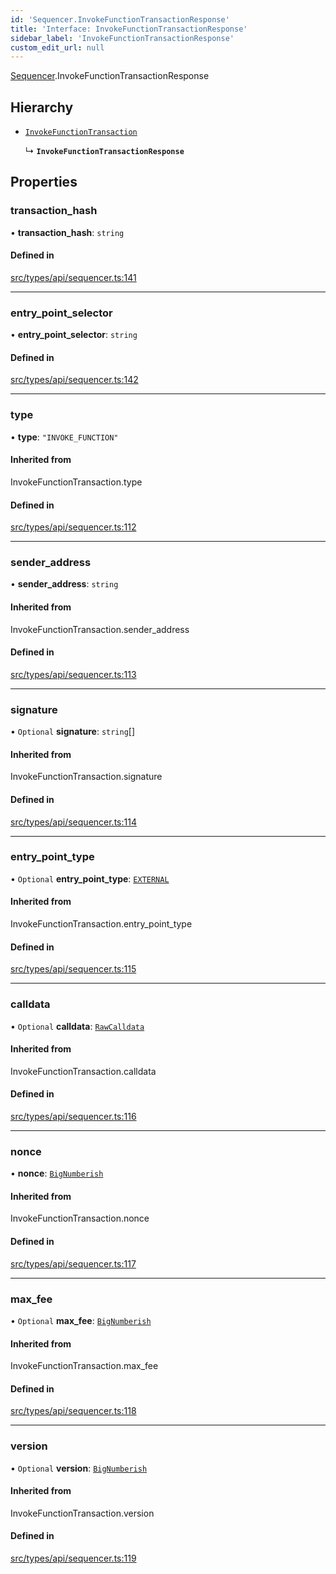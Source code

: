 ```yaml
---
id: 'Sequencer.InvokeFunctionTransactionResponse'
title: 'Interface: InvokeFunctionTransactionResponse'
sidebar_label: 'InvokeFunctionTransactionResponse'
custom_edit_url: null
---
```


[Sequencer](../namespaces/Sequencer.md).InvokeFunctionTransactionResponse

## Hierarchy

- [`InvokeFunctionTransaction`](../namespaces/Sequencer.md#invokefunctiontransaction)

  ↳ **`InvokeFunctionTransactionResponse`**

## Properties

### transaction_hash

• **transaction_hash**: `string`

#### Defined in

[src/types/api/sequencer.ts:141](https://github.com/notV4l/starknet.js/blob/47ca727/src/types/api/sequencer.ts#L141)

---

### entry_point_selector

• **entry_point_selector**: `string`

#### Defined in

[src/types/api/sequencer.ts:142](https://github.com/notV4l/starknet.js/blob/47ca727/src/types/api/sequencer.ts#L142)

---

### type

• **type**: `"INVOKE_FUNCTION"`

#### Inherited from

InvokeFunctionTransaction.type

#### Defined in

[src/types/api/sequencer.ts:112](https://github.com/notV4l/starknet.js/blob/47ca727/src/types/api/sequencer.ts#L112)

---

### sender_address

• **sender_address**: `string`

#### Inherited from

InvokeFunctionTransaction.sender_address

#### Defined in

[src/types/api/sequencer.ts:113](https://github.com/notV4l/starknet.js/blob/47ca727/src/types/api/sequencer.ts#L113)

---

### signature

• `Optional` **signature**: `string`[]

#### Inherited from

InvokeFunctionTransaction.signature

#### Defined in

[src/types/api/sequencer.ts:114](https://github.com/notV4l/starknet.js/blob/47ca727/src/types/api/sequencer.ts#L114)

---

### entry_point_type

• `Optional` **entry_point_type**: [`EXTERNAL`](../enums/EntryPointType.md#external)

#### Inherited from

InvokeFunctionTransaction.entry_point_type

#### Defined in

[src/types/api/sequencer.ts:115](https://github.com/notV4l/starknet.js/blob/47ca727/src/types/api/sequencer.ts#L115)

---

### calldata

• `Optional` **calldata**: [`RawCalldata`](../modules.md#rawcalldata)

#### Inherited from

InvokeFunctionTransaction.calldata

#### Defined in

[src/types/api/sequencer.ts:116](https://github.com/notV4l/starknet.js/blob/47ca727/src/types/api/sequencer.ts#L116)

---

### nonce

• **nonce**: [`BigNumberish`](../namespaces/num.md#bignumberish)

#### Inherited from

InvokeFunctionTransaction.nonce

#### Defined in

[src/types/api/sequencer.ts:117](https://github.com/notV4l/starknet.js/blob/47ca727/src/types/api/sequencer.ts#L117)

---

### max_fee

• `Optional` **max_fee**: [`BigNumberish`](../namespaces/num.md#bignumberish)

#### Inherited from

InvokeFunctionTransaction.max_fee

#### Defined in

[src/types/api/sequencer.ts:118](https://github.com/notV4l/starknet.js/blob/47ca727/src/types/api/sequencer.ts#L118)

---

### version

• `Optional` **version**: [`BigNumberish`](../namespaces/num.md#bignumberish)

#### Inherited from

InvokeFunctionTransaction.version

#### Defined in

[src/types/api/sequencer.ts:119](https://github.com/notV4l/starknet.js/blob/47ca727/src/types/api/sequencer.ts#L119)
